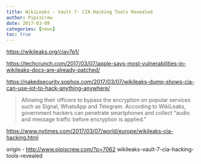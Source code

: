```yaml
---
title: WikiLeaks - Vault 7- CIA Hacking Tools Revealed
author: PipisCrew
date: 2017-03-09
categories: [news]
toc: true
---
```


https://wikileaks.org/ciav7p1/

https://techcrunch.com/2017/03/07/apple-says-most-vulnerabilities-in-wikileaks-docs-are-already-patched/

https://nakedsecurity.sophos.com/2017/03/07/wikileaks-dump-shows-cia-can-use-iot-to-hack-anything-anywhere/

> Allowing their officers to bypass the encryption on popular services such as Signal, WhatsApp and Telegram. According to WikiLeaks, government hackers can penetrate smartphones and collect “audio and message traffic before encryption is applied.”

https://www.nytimes.com/2017/03/07/world/europe/wikileaks-cia-hacking.html

origin - http://www.pipiscrew.com/?p=7062 wikileaks-vault-7-cia-hacking-tools-revealed